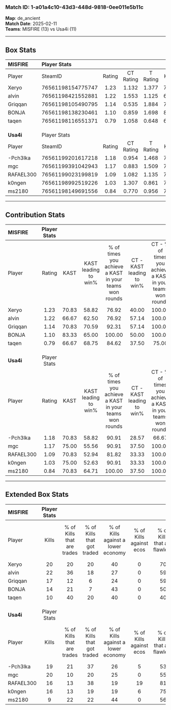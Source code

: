 ### Match ID: 1-a01a4c10-43d3-448d-9818-0ee011e5b11c  
**Map**: de_ancient  
**Match Date**: 2025-02-11  
**Teams**: MISFIRE (13) vs Usa4i (11)  

---  

## Box Stats  

| **MISFIRE** | Player Stats      |        |           |          |       |      |       |         |        |      |     |
| :- | :- | :-: | :-: | :-: | :-: | :-: | :-: | :-: | :-: | :-: | :-: |
| Player      | SteamID           | Rating | CT Rating | T Rating | KAST  | ADR  | Kills | Assists | Deaths | K/D  | HS% |
| Xeryo       | 76561198154775747 |  1.23  |   1.132   |  1.377   | 70.83 | 84.7 |  20   |    4    |   16   | 1.25 | 65  |
| alvin       | 76561198421552881 |  1.22  |   1.553   |  1.125   | 66.67 | 84.0 |  22   |    3    |   18   | 1.22 | 40  |
| Griqqan     | 76561198105490795 |  1.14  |   0.535   |  1.884   | 70.83 | 77.4 |  17   |    9    |   15   | 1.13 | 58  |
| BONJA       | 76561198138230461 |  1.10  |   0.859   |  1.698   | 83.33 | 80.4 |  14   |    6    |   16   | 0.88 | 50  |
| taqen       | 76561198116551371 |  0.79  |   1.058   |  0.648   | 66.67 | 58.3 |  10   |    6    |   15   | 0.67 | 40  |
|             |                   |        |           |          |       |      |       |         |        |      |     |
|             |                   |        |           |          |       |      |       |         |        |      |     |
|             |                   |        |           |          |       |      |       |         |        |      |     |
| **Usa4i**   | Player Stats      |        |           |          |       |      |       |         |        |      |     |
| Player      | SteamID           | Rating | CT Rating | T Rating | KAST  | ADR  | Kills | Assists | Deaths | K/D  | HS% |
| -Pch3lka    | 76561199201617218 |  1.18  |   0.954   |  1.468   | 70.83 | 82.0 |  19   |    3    |   16   | 1.19 | 52  |
| mgc         | 76561199391042943 |  1.17  |   0.883   |  1.509   | 75.00 | 85.3 |  20   |    3    |   20   | 1.00 | 35  |
| RAFAEL300   | 76561199023199819 |  1.09  |   1.082   |  1.135   | 70.83 | 79.1 |  16   |    8    |   16   | 1.00 | 37  |
| k0ngen      | 76561198992519226 |  1.03  |   1.307   |  0.861   | 75.00 | 57.3 |  16   |    4    |   16   | 1.00 | 37  |
| ms2180      | 76561198149691556 |  0.84  |   0.770   |  0.956   | 70.83 | 71.1 |   9   |   10    |   15   | 0.60 | 44  |
---  

## Contribution Stats  

| **MISFIRE** | Player Stats |       |                      |                                                        |                           |                                                             |                          |                                                            |
| :- | :-: | :-: | :-: | :-: | :-: | :-: | :-: | :-: |
| Player      |    Rating    | KAST  | KAST leading to win% | % of times you achieve a KAST in your teams won rounds | CT - KAST leading to win% | CT - % of times you achieve a KAST in your teams won rounds | T - KAST leading to win% | T - % of times you achieve a KAST in your teams won rounds |
| Xeryo       |     1.23     | 70.83 |        58.82         |                         76.92                          |           40.00           |                           100.00                            |          85.71           |                           66.67                            |
| alvin       |     1.22     | 66.67 |        62.50         |                         76.92                          |           57.14           |                           100.00                            |          66.67           |                           66.67                            |
| Griqqan     |     1.14     | 70.83 |        70.59         |                         92.31                          |           57.14           |                           100.00                            |          80.00           |                           88.89                            |
| BONJA       |     1.10     | 83.33 |        65.00         |                         100.00                         |           50.00           |                           100.00                            |          75.00           |                           100.00                           |
| taqen       |     0.79     | 66.67 |        68.75         |                         84.62                          |           37.50           |                            75.00                            |          100.00          |                           88.89                            |
|             |              |       |                      |                                                        |                           |                                                             |                          |                                                            |
|             |              |       |                      |                                                        |                           |                                                             |                          |                                                            |
|             |              |       |                      |                                                        |                           |                                                             |                          |                                                            |
| **Usa4i**   | Player Stats |       |                      |                                                        |                           |                                                             |                          |                                                            |
| Player      |    Rating    | KAST  | KAST leading to win% | % of times you achieve a KAST in your teams won rounds | CT - KAST leading to win% | CT - % of times you achieve a KAST in your teams won rounds | T - KAST leading to win% | T - % of times you achieve a KAST in your teams won rounds |
| -Pch3lka    |     1.18     | 70.83 |        58.82         |                         90.91                          |           28.57           |                            66.67                            |          80.00           |                           100.00                           |
| mgc         |     1.17     | 75.00 |        55.56         |                         90.91                          |           37.50           |                           100.00                            |          70.00           |                           87.50                            |
| RAFAEL300   |     1.09     | 70.83 |        52.94         |                         81.82                          |           33.33           |                           100.00                            |          75.00           |                           75.00                            |
| k0ngen      |     1.03     | 75.00 |        52.63         |                         90.91                          |           33.33           |                           100.00                            |          70.00           |                           87.50                            |
| ms2180      |     0.84     | 70.83 |        64.71         |                         100.00                         |           37.50           |                           100.00                            |          88.89           |                           100.00                           |
---  

## Extended Box Stats  

| **MISFIRE** | Player Stats |                            |                            |                                    |                         |                              |                                 |        |                             |                                     |                          |                               |                            |
| :- | :-: | :-: | :-: | :-: | :-: | :-: | :-: | :-: | :-: | :-: | :-: | :-: | :-: |
| Player      |    Kills     | % of Kills that are trades | % of Kills that got traded | % of Kills against a lower economy | % of Kills against ecos | % of Kills that are flawless | % of Kills that are close duels | Deaths | % of Deaths that get traded | % of Deaths against a lower economy | % of Deaths against ecos | % of Deaths that are flawless | % of Deaths that are close |
| Xeryo       |      20      |             20             |             20             |                 40                 |            0            |              70              |                5                |   16   |             13              |                 25                  |            0             |              75               |             0              |
| alvin       |      22      |             36             |             18             |                 27                 |            0            |              59              |                5                |   18   |             28              |                 28                  |            0             |              78               |             6              |
| Griqqan     |      17      |             12             |             6              |                 24                 |            0            |              59              |                6                |   15   |             20              |                 33                  |            0             |              53               |             0              |
| BONJA       |      14      |             21             |             7              |                 43                 |            0            |              50              |                7                |   16   |             50              |                 31                  |            0             |              56               |             19             |
| taqen       |      10      |             40             |             20             |                 40                 |            0            |              40              |                0                |   15   |             27              |                 33                  |            0             |              67               |             7              |
|             |              |                            |                            |                                    |                         |                              |                                 |        |                             |                                     |                          |                               |                            |
|             |              |                            |                            |                                    |                         |                              |                                 |        |                             |                                     |                          |                               |                            |
|             |              |                            |                            |                                    |                         |                              |                                 |        |                             |                                     |                          |                               |                            |
| **Usa4i**   | Player Stats |                            |                            |                                    |                         |                              |                                 |        |                             |                                     |                          |                               |                            |
| Player      |    Kills     | % of Kills that are trades | % of Kills that got traded | % of Kills against a lower economy | % of Kills against ecos | % of Kills that are flawless | % of Kills that are close duels | Deaths | % of Deaths that get traded | % of Deaths against a lower economy | % of Deaths against ecos | % of Deaths that are flawless | % of Deaths that are close |
| -Pch3lka    |      19      |             21             |             37             |                 26                 |            5            |              53              |                5                |   16   |             19              |                 25                  |            0             |              75               |             6              |
| mgc         |      20      |             10             |             20             |                 25                 |            0            |              55              |               10                |   20   |             10              |                 30                  |            0             |              65               |             5              |
| RAFAEL300   |      16      |             13             |             38             |                 19                 |           19            |              81              |               13                |   16   |             19              |                 31                  |            0             |              63               |             0              |
| k0ngen      |      16      |             13             |             19             |                 19                 |            6            |              75              |                0                |   16   |             13              |                 31                  |            0             |              69               |             0              |
| ms2180      |      9       |             22             |             22             |                 44                 |            0            |              56              |                0                |   15   |             13              |                 20                  |            0             |              60               |             13             |
